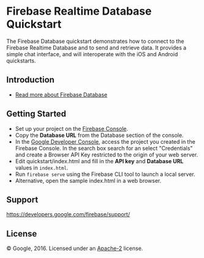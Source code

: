 Firebase Realtime Database Quickstart
=============================

The Firebase Database quickstart demonstrates how to connect to the Firebase Realtime Database and
to send and retrieve data. It provides a simple chat interface, and will interoperate with the iOS and
Android quickstarts.

Introduction
------------

- [Read more about Firebase Database](https://developers.google.com/firebase)

Getting Started
---------------

- Set up your project on the [Firebase Console](http://g.co/firebase).
- Copy the **Database URL** from the Database section of the console.
- In the [Google Developer Console](https://console.developers.google.com), access the project you created in the Firebase Console. In the 
 search box search for an select "Credentials" and create a Browser API Key restricted to the origin of your web server.
- Edit quickstart/index.html and fill in the **API key** and **Database URL** values in `index.html`.
- Run `firebase serve` using the Firebase CLI tool to launch a local server.
- Alternative, open the sample index.html in a web browser.

Support
-------

https://developers.google.com/firebase/support/

License
-------

© Google, 2016. Licensed under an [Apache-2](../LICENSE) license.
